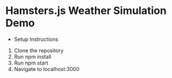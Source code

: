 # Hamsters.js Weather Simulation Demo

* Setup Instructions
1. Clone the repository
2. Run npm install
3. Run npm start
4. Navigate to localhost:3000
